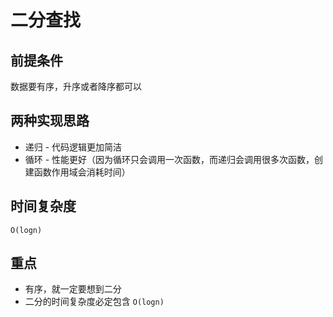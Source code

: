 # 二分查找

## 前提条件
数据要有序，升序或者降序都可以

## 两种实现思路
- 递归 - 代码逻辑更加简洁
- 循环 - 性能更好（因为循环只会调用一次函数，而递归会调用很多次函数，创建函数作用域会消耗时间）

## 时间复杂度 
`O(logn)`

## 重点
- 有序，就一定要想到二分
- 二分的时间复杂度必定包含 `O(logn)`
